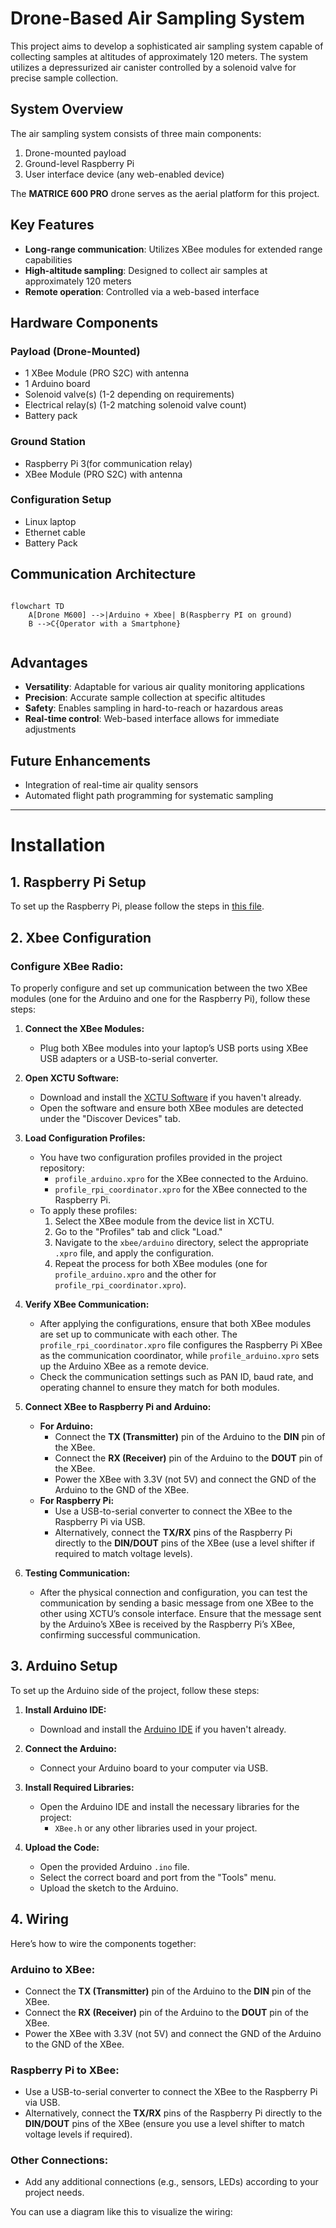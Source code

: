 # Drone-Based Air Sampling System

This project aims to develop a sophisticated air sampling system capable of collecting samples at altitudes of approximately 120 meters. The system utilizes a depressurized air canister controlled by a solenoid valve for precise sample collection.

## System Overview

The air sampling system consists of three main components:

1. Drone-mounted payload
2. Ground-level Raspberry Pi
3. User interface device (any web-enabled device)

The **MATRICE 600 PRO** drone serves as the aerial platform for this project.

## Key Features

- **Long-range communication**: Utilizes XBee modules for extended range capabilities
- **High-altitude sampling**: Designed to collect air samples at approximately 120 meters
- **Remote operation**: Controlled via a web-based interface

## Hardware Components

### Payload (Drone-Mounted)

- 1 XBee Module (PRO S2C) with antenna
- 1 Arduino board
- Solenoid valve(s) (1-2 depending on requirements)
- Electrical relay(s) (1-2 matching solenoid valve count)
- Battery pack

### Ground Station

- Raspberry Pi 3(for communication relay)
- XBee Module (PRO S2C) with antenna

### Configuration Setup

- Linux laptop
- Ethernet cable
- Battery Pack

## Communication Architecture

```mermaid

flowchart TD
    A[Drone M600] -->|Arduino + Xbee| B(Raspberry PI on ground)
    B -->C{Operator with a Smartphone}
 

```



## Advantages

- **Versatility**: Adaptable for various air quality monitoring applications
- **Precision**: Accurate sample collection at specific altitudes
- **Safety**: Enables sampling in hard-to-reach or hazardous areas
- **Real-time control**: Web-based interface allows for immediate adjustments

## Future Enhancements

- Integration of real-time air quality sensors
- Automated flight path programming for systematic sampling


--------------------------------

# Installation 

## 1. Raspberry Pi Setup

To set up the Raspberry Pi, please follow the steps in [this file](./doc/Installation_PI.md).

## 2. Xbee Configuration 



### Configure XBee Radio:

To properly configure and set up communication between the two XBee modules (one for the Arduino and one for the Raspberry Pi), follow these steps:

1. **Connect the XBee Modules:**
   - Plug both XBee modules into your laptop’s USB ports using XBee USB adapters or a USB-to-serial converter.

2. **Open XCTU Software:**
   - Download and install the [XCTU Software](https://www.digi.com/products/xbee-rf-solutions/xctu-software/xctu) if you haven't already.
   - Open the software and ensure both XBee modules are detected under the "Discover Devices" tab.

3. **Load Configuration Profiles:**
   - You have two configuration profiles provided in the project repository:
     - `profile_arduino.xpro` for the XBee connected to the Arduino.
     - `profile_rpi_coordinator.xpro` for the XBee connected to the Raspberry Pi.
   - To apply these profiles:
     1. Select the XBee module from the device list in XCTU.
     2. Go to the "Profiles" tab and click "Load."
     3. Navigate to the `xbee/arduino` directory, select the appropriate `.xpro` file, and apply the configuration.
     4. Repeat the process for both XBee modules (one for `profile_arduino.xpro` and the other for `profile_rpi_coordinator.xpro`).

4. **Verify XBee Communication:**
   - After applying the configurations, ensure that both XBee modules are set up to communicate with each other. The `profile_rpi_coordinator.xpro` file configures the Raspberry Pi XBee as the communication coordinator, while `profile_arduino.xpro` sets up the Arduino XBee as a remote device.
   - Check the communication settings such as PAN ID, baud rate, and operating channel to ensure they match for both modules.

5. **Connect XBee to Raspberry Pi and Arduino:**
   - **For Arduino:**  
     - Connect the **TX (Transmitter)** pin of the Arduino to the **DIN** pin of the XBee.
     - Connect the **RX (Receiver)** pin of the Arduino to the **DOUT** pin of the XBee.
     - Power the XBee with 3.3V (not 5V) and connect the GND of the Arduino to the GND of the XBee.
   - **For Raspberry Pi:**  
     - Use a USB-to-serial converter to connect the XBee to the Raspberry Pi via USB.
     - Alternatively, connect the **TX/RX** pins of the Raspberry Pi directly to the **DIN/DOUT** pins of the XBee (use a level shifter if required to match voltage levels).

6. **Testing Communication:**
   - After the physical connection and configuration, you can test the communication by sending a basic message from one XBee to the other using XCTU’s console interface. Ensure that the message sent by the Arduino’s XBee is received by the Raspberry Pi’s XBee, confirming successful communication.



## 3. Arduino Setup

To set up the Arduino side of the project, follow these steps:

1. **Install Arduino IDE:**
   - Download and install the [Arduino IDE](https://www.arduino.cc/en/software) if you haven't already.
   
2. **Connect the Arduino:**
   - Connect your Arduino board to your computer via USB.
   
3. **Install Required Libraries:**
   - Open the Arduino IDE and install the necessary libraries for the project:
     - `XBee.h` or any other libraries used in your project.

4. **Upload the Code:**
   - Open the provided Arduino `.ino` file.
   - Select the correct board and port from the "Tools" menu.
   - Upload the sketch to the Arduino.


## 4. Wiring

Here’s how to wire the components together:

### Arduino to XBee:
- Connect the **TX (Transmitter)** pin of the Arduino to the **DIN** pin of the XBee.
- Connect the **RX (Receiver)** pin of the Arduino to the **DOUT** pin of the XBee.
- Power the XBee with 3.3V (not 5V) and connect the GND of the Arduino to the GND of the XBee.

### Raspberry Pi to XBee:
- Use a USB-to-serial converter to connect the XBee to the Raspberry Pi via USB.
- Alternatively, connect the **TX/RX** pins of the Raspberry Pi directly to the **DIN/DOUT** pins of the XBee (ensure you use a level shifter to match voltage levels if required).

### Other Connections:
- Add any additional connections (e.g., sensors, LEDs) according to your project needs.
  
You can use a diagram like this to visualize the wiring:


